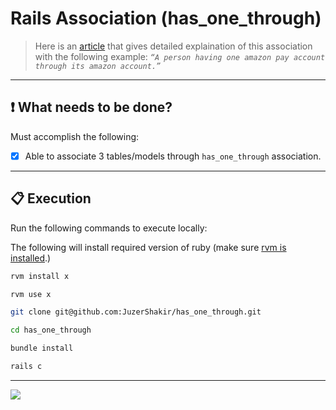 # Rails Association (has_one_through)

> Here is an [article](https://medium.com/nerd-for-tech/rails-association-part-1-865c1373fb22#09b6) that gives detailed explaination of this association with the following example: *`“A person having one amazon pay account through its amazon account.”`*

----

## ❗ What needs to be done?
Must accomplish the following:
- [x] Able to associate 3 tables/models through `has_one_through` association.
----


## 📋 Execution

Run the following commands to execute locally:

The following will install required version of ruby (make sure [rvm is installed](https://rvm.io/rvm/install).)
```bash
rvm install x
```
```bash
rvm use x
```
```bash
git clone git@github.com:JuzerShakir/has_one_through.git
```
```bash
cd has_one_through
```
```bash
bundle install
```
```bash
rails c
```

-----

![](https://visitor-badge-reloaded.herokuapp.com/badge?page_id=juzershakir.has_many&color=000000&lcolor=000000&style=for-the-badge&logo=Github)
